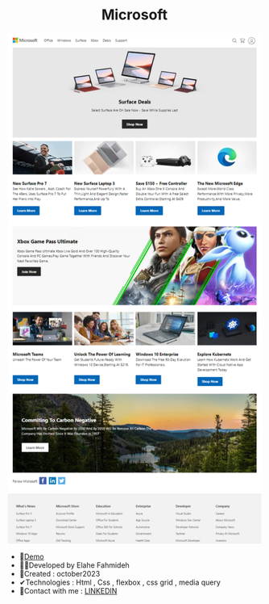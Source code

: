 
<h1 align="center">Microsoft</h1>


![demo](https://github.com/Ela-Fhd/Microsoft/blob/main/image/demo.png)

  - &#128204;<a href="https://simple-template-site.netlify.app/" >Demo</a>
  - 🙋‍♀️Developed by Elahe Fahmideh
  - 📆Created : october2023
  - &#x2714;Technologies : Html , Css , flexbox , css grid , media query 
  - &#128231;Contact with me : <a href="https://www.linkedin.com/in/elahe-fahmideh/">LINKEDIN</a>





